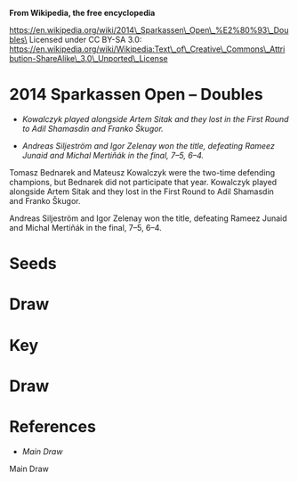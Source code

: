 **From Wikipedia, the free encyclopedia**

https://en.wikipedia.org/wiki/2014\_Sparkassen\_Open\_%E2%80%93\_Doubles\
Licensed under CC BY-SA 3.0:\
https://en.wikipedia.org/wiki/Wikipedia:Text\_of\_Creative\_Commons\_Attribution-ShareAlike\_3.0\_Unported\_License

2014 Sparkassen Open – Doubles
==============================

-   *Kowalczyk played alongside Artem Sitak and they lost in the First
    Round to Adil Shamasdin and Franko Škugor.*

-   *Andreas Siljeström and Igor Zelenay won the title, defeating Rameez
    Junaid and Michal Mertiňák in the final, 7–5, 6–4.*

Tomasz Bednarek and Mateusz Kowalczyk were the two-time defending
champions, but Bednarek did not participate that year. Kowalczyk played
alongside Artem Sitak and they lost in the First Round to Adil Shamasdin
and Franko Škugor.

Andreas Siljeström and Igor Zelenay won the title, defeating Rameez
Junaid and Michal Mertiňák in the final, 7–5, 6–4.

Seeds
=====

Draw
====

Key
===

Draw
====

References
==========

-   *Main Draw*

Main Draw
